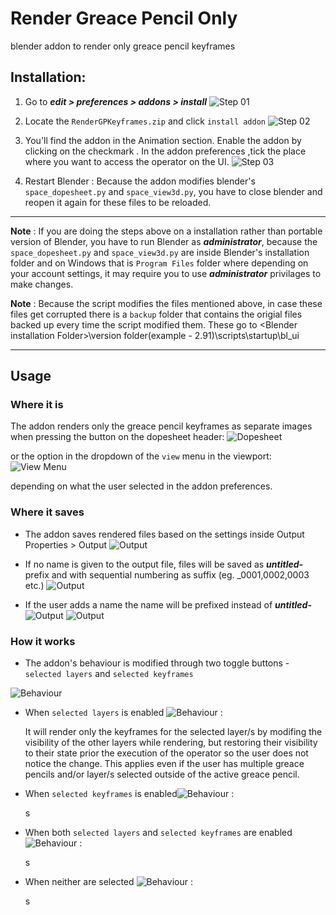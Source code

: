 # Render Greace Pencil Only
blender addon to render only greace pencil keyframes


## Installation:

1. Go to  ***edit > preferences > addons > install***
![Step 01](/images/install_01.png)

2. Locate the `RenderGPKeyframes.zip` and click `install addon`
![Step 02](/images/install_02.png)

3. You'll find the addon in the Animation section. Enable the addon by clicking on the checkmark . In the addon preferences ,tick the place where
you want to access the operator on the UI.
![Step 03](/images/install_03.png)

4. Restart Blender : Because the addon modifies blender's `space_dopesheet.py` and `space_view3d.py`, you have to close blender and reopen it again for these files to be reloaded.


---

**Note** : If you are doing the steps above on a installation rather than portable version of Blender, you have to run Blender as ***administrator***, because the `space_dopesheet.py` and `space_view3d.py` are inside Blender's installation folder and on Windows that is `Program Files` folder where depending on your account settings, it may require you to use ***administrator*** privilages to make changes.

**Note** : Because the script modifies the files mentioned above, in case these files get corrupted there is a `backup` folder that contains the origial files backed up every time the script modified them. These go to \<Blender installation Folder>\version folder(example - 2.91)\scripts\startup\bl_ui 

---


## Usage

### Where it is
The addon renders only the greace pencil keyframes as separate images when pressing the button on the dopesheet header:
![Dopesheet](/images/usage_01a.png)

or the option in the dropdown of the `view` menu in the viewport:
![View Menu](/images/usage_01b.png)

depending on what the user selected in the addon preferences.

### Where it saves

- The addon saves rendered files based on the settings inside Output Properties > Output
![Output](/images/usage_02.png)

- If no name is given to the output file, files will be saved as ***untitled-*** prefix and with sequential numbering as suffix (eg. _0001,0002,0003 etc.)
![Output](/images/usage_02b.png)


- If the user adds a name the name will be prefixed instead of ***untitled-***
![Output](/images/usage_02c.png)
![Output](/images/usage_02d.png)

### How it works

- The addon's behaviour is modified through two toggle buttons - `selected layers` and `selected keyframes`

![Behaviour](/images/usage_03a.png)

- When `selected layers` is enabled ![Behaviour](/images/usage_03b.png) :

    It will render only the keyframes for the selected layer/s by modifing the visibility of the other layers while rendering, but restoring their visibility to their state prior the execution of the operator so the user does not notice the change. This applies even if the user has multiple greace pencils and/or layer/s selected outside of the active greace pencil.

- When `selected keyframes` is enabled![Behaviour](/images/usage_03c.png) :

    s

- When both `selected layers` and `selected keyframes` are enabled ![Behaviour](/images/usage_03d.png) :

    s

- When neither are selected ![Behaviour](/images/usage_03e.png) :
    
    s
